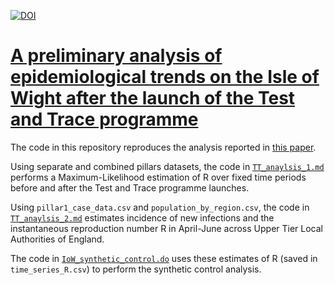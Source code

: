 [![DOI](https://zenodo.org/badge/286769991.svg)](https://zenodo.org/badge/latestdoi/286769991)

# [A preliminary analysis of epidemiological trends on the Isle of Wight after the launch of the Test and Trace programme](https://www.medrxiv.org/content/10.1101/2020.07.12.20151753v1.article-info)
 
The code in this repository reproduces the analysis reported in [this paper](https://www.medrxiv.org/content/10.1101/2020.07.12.20151753v1.article-info).

Using separate and combined pillars datasets, the code in [`TT_anaylsis_1.md`](https://github.com/BDI-pathogens/Isle_of_Wight/blob/master/TT_analysis_1.md) performs a Maximum-Likelihood estimation of R over fixed time periods before and after the Test and Trace programme launches.

Using `pillar1_case_data.csv` and `population_by_region.csv`, the code in [`TT_anaylsis_2.md`](https://github.com/BDI-pathogens/Isle_of_Wight/blob/master/TT_analysis_2.md) estimates incidence of new infections and the instantaneous reproduction number R in April-June across Upper Tier Local Authorities of England.

The code in [`IoW_synthetic_control.do`](https://github.com/BDI-pathogens/Isle_of_Wight/blob/master/IoW_synthetic_control.do) uses these estimates of R (saved in `time_series_R.csv`) to perform the synthetic control analysis.